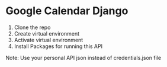 # Google Calendar Django 


1. Clone the repo   
2. Create virtual environment
3. Activate virtual environment
4. Install Packages for running this API


Note: Use your personal API json instead of credentials.json file
